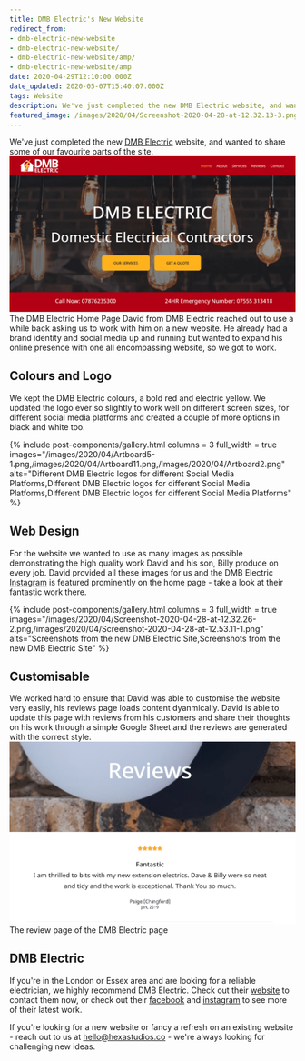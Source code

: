 ```yaml
---
title: DMB Electric's New Website
redirect_from:
- dmb-electric-new-website
- dmb-electric-new-website/
- dmb-electric-new-website/amp/
- dmb-electric-new-website/amp
date: 2020-04-29T12:10:00.000Z
date_updated: 2020-05-07T15:40:07.000Z
tags: Website
description: We've just completed the new DMB Electric website, and wanted to share some of our favourite parts of the site.
featured_image: /images/2020/04/Screenshot-2020-04-28-at-12.32.13-3.png
---
```


We've just completed the new [DMB Electric](https://dmbelectric.co.uk) website, and wanted to share some of our favourite parts of the site.
![](/images/2020/04/Screenshot-2020-04-28-at-12.32.13-3.png)The DMB Electric Home Page
David from DMB Electric reached out to use a while back asking us to work with him on a new website. He already had a brand identity and social media up and running but wanted to expand his online presence with one all encompassing website, so we got to work.

## Colours and Logo 

We kept the DMB Electric colours, a bold red and electric yellow. We updated the logo ever so slightly to work well on different screen sizes, for different social media platforms and created a couple of more options in black and white too.


{% include post-components/gallery.html
	columns = 3
	full_width = true
	images="/images/2020/04/Artboard5-1.png,/images/2020/04/Artboard11.png,/images/2020/04/Artboard2.png"
	alts="Different DMB Electric logos for different Social Media Platforms,Different DMB Electric logos for different Social Media Platforms,Different DMB Electric logos for different Social Media Platforms"
%}


## Web Design

For the website we wanted to use as many images as possible demonstrating the high quality work David and his son, Billy produce on every job. David provided all these images for us and the DMB Electric [Instagram](https://www.instagram.com/dmb_electric/) is featured prominently on the home page - take a look at their fantastic work there.


{% include post-components/gallery.html
	columns = 3
	full_width = true
	images="/images/2020/04/Screenshot-2020-04-28-at-12.32.26-2.png,/images/2020/04/Screenshot-2020-04-28-at-12.53.11-1.png"
	alts="Screenshots from the new DMB Electric Site,Screenshots from the new DMB Electric Site"
%}

## Customisable

We worked hard to ensure that David was able to customise the website very easily, his reviews page loads content dyanmically. David is able to update this page with reviews from his customers and share their thoughts on his work through a simple Google Sheet and the reviews are generated with the correct style. 
![](/images/2020/04/Screenshot-2020-04-28-at-12.33.22-1-.png)
The review page of the DMB Electric page

## DMB Electric

If you're in the London or Essex area and are looking for a reliable electrician, we highly recommend DMB Electric. Check out their [website](https://dmbelectric.co.uk) to contact them now, or check out their [facebook](https://www.facebook.com/dmbelectric1/) and [instagram](https://www.instagram.com/dmb_electric/) to see more of their latest work.

If you're looking for a new website or fancy a refresh on an existing website - reach out to us at hello@hexastudios.co - we're always looking for challenging new ideas.
